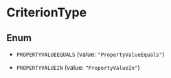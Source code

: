 

# CriterionType

## Enum


* `PROPERTYVALUEEQUALS` (value: `"PropertyValueEquals"`)

* `PROPERTYVALUEIN` (value: `"PropertyValueIn"`)




